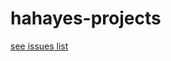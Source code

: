 hahayes-projects
================

[see issues list](https://github.com/hahayes/hahayes-projects/issues)
